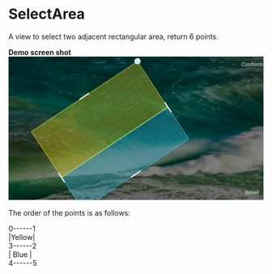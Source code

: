# SelectArea
A view to select two adjacent rectangular area, return 6 points.

**Demo screen shot**
![Scrren Shot](https://github.com/JerryZQS/SelectArea/blob/master/Screen%20Shots/Screen%20Shot.png)

The order of the points is as follows:

0------1   
|Yellow|   
3------2   
| Blue |   
4------5   
